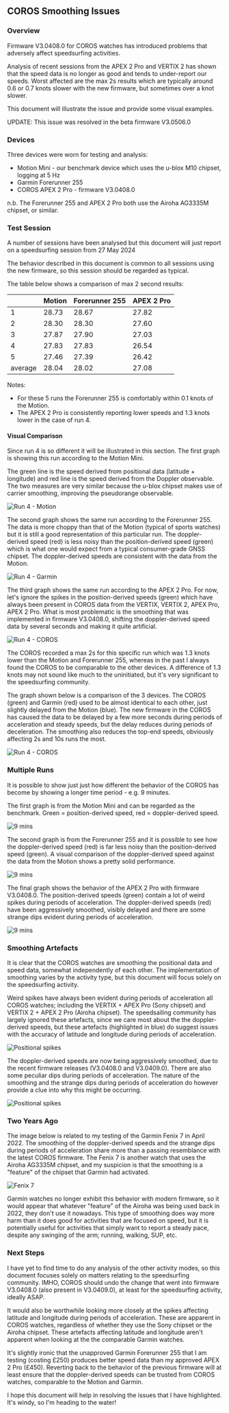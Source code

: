 ## COROS Smoothing Issues

### Overview

Firmware V3.0408.0 for COROS watches has introduced problems that adversely affect speedsurfing activities.

Analysis of recent sessions from the APEX 2 Pro and VERTIX 2 has shown that the speed data is no longer as good and tends to under-report our speeds. Worst affected are the max 2s results which are typically around 0.6 or 0.7 knots slower with the new firmware, but sometimes over a knot slower.

This document will illustrate the issue and provide some visual examples.

UPDATE: This issue was resolved in the beta firmware V3.0506.0



### Devices

Three devices were worn for testing and analysis:

- Motion Mini - our benchmark device which uses the u-blox M10 chipset, logging at 5 Hz
- Garmin Forerunner 255
- COROS APEX 2 Pro - firmware V3.0408.0

n.b. The Forerunner 255 and APEX 2 Pro both use the Airoha AG3335M chipset, or similar.



### Test Session

A number of sessions have been analysed but this document will just report on a speedsurfing session from 27 May 2024

The behavior described in this document is common to all sessions using the new firmware, so this session should be regarded as typical.

The table below shows a comparison of max 2 second results:

|      | Motion | Forerunner 255 | APEX 2 Pro |
| ---- | ------ | ------ | ----- |
| 1    | 28.73  | 28.67 | 27.82 |
| 2    | 28.30  | 28.30 | 27.60 |
| 3    | 27.87  | 27.90 | 27.03 |
| 4    | 27.83  | 27.83 | 26.54 |
| 5    | 27.46  | 27.39 | 26.42 |
| average   | 28.04  | 28.02 | 27.08 |

Notes:

- For these 5 runs the Forerunner 255 is comfortably within 0.1 knots of the Motion.
- The APEX 2 Pro is consistently reporting lower speeds and 1.3 knots lower in the case of run 4.



#### Visual Comparison

Since run 4 is so different it will be illustrated in this section. The first graph is showing this run according to the Motion Mini.

The green line is the speed derived from positional data (latitude + longitude) and red line is the speed derived from the Doppler observable. The two measures are very similar because the u-blox chipset makes use of carrier smoothing, improving the pseudorange observable.

![Run 4 - Motion](img/single-run-motion.png)

The second graph shows the same run according to the Forerunner 255. The data is more choppy than that of the Motion (typical of sports watches) but it is still a good representation of this particular run. The doppler-derived speed (red) is less noisy than the position-derived speed (green) which is what one would expect from a typical consumer-grade GNSS chipset. The doppler-derived speeds are consistent with the data from the Motion.

![Run 4 - Garmin](img/single-run-fr-255.png)

The third graph shows the same run according to the APEX 2 Pro. For now, let's ignore the spikes in the position-derived speeds (green) which have always been present in COROS data from the VERTIX, VERTIX 2, APEX Pro, APEX 2 Pro. What is most problematic is the smoothing that was implemented in firmware V3.0408.0, shifting the doppler-derived speed data by several seconds and making it quite artificial.

![Run 4 - COROS](img/single-run-apex2-pro.png)

The COROS recorded a max 2s for this specific run which was 1.3 knots lower than the Motion and Forerunner 255, whereas in the past I always found the COROS to be comparable to the other devices. A difference of 1.3 knots may not sound like much to the uninitiated, but it's very significant to the speedsurfing community.

The graph shown below is a comparison of the 3 devices. The COROS (green) and Garmin (red) used to be almost identical to each other, just slightly delayed from the Motion (blue). The new firmware in the COROS has caused the data to be delayed by a few more seconds during periods of acceleration and steady speeds, but the delay reduces during periods of deceleration. The smoothing also reduces the top-end speeds, obviously affecting 2s and 10s runs the most.

![Run 4 - COROS](img/single-run-comparison.png)



### Multiple Runs

It is possible to show just just how different the behavior of the COROS has become by showing a longer time period - e.g. 9 minutes.

The first graph is from the Motion Mini and can be regarded as the benchmark. Green = position-derived speed, red = doppler-derived speed.

![9 mins](img/9-mins-motion.png)

The second graph is from the Forerunner 255 and it is possible to see how the doppler-derived speed (red) is far less noisy than the position-derived speed (green). A visual comparison of the doppler-derived speed against the data from the Motion shows a pretty solid performance.

![9 mins](img/9-mins-fr-255.png)

The final graph shows the behavior of the APEX 2 Pro with firmware V3.0408.0. The position-derived speeds (green) contain a lot of weird spikes during periods of acceleration. The doppler-derived speeds (red) have been aggressively smoothed, visibly delayed and there are some strange dips evident during periods of acceleration.

![9 mins](img/9-mins-apex2-pro.png)



### Smoothing Artefacts

It is clear that the COROS watches are smoothing the positional data and speed data, somewhat independently of each other. The implementation of smoothing varies by the activity type, but this document will focus solely on the speedsurfing activity.

Weird spikes have always been evident during periods of acceleration all COROS watches; including the VERTIX + APEX Pro (Sony chipset) and VERTIX 2 + APEX 2 Pro (Airoha chipset). The speedsailing community has largely ignored these artefacts, since we care most about the the doppler-derived speeds, but these artefacts (highlighted in blue) do suggest issues with the accuracy of latitude and longitude during periods of acceleration.

![Positional spikes](img/apex2-pro-pos-spikes.png)

The doppler-derived speeds are now being aggressively smoothed, due to the recent firmware releases (V3.0408.0 and V3.0409.0). There are also some peculiar dips during periods of acceleration. The nature of the smoothing and the strange dips during periods of acceleration do however provide a clue into why this might be occurring.

![Positional spikes](img/apex2-pro-spd-dips.png)



### Two Years Ago

The image below is related to my testing of the Garmin Fenix 7 in April 2022. The smoothing of the doppler-derived speeds and the strange dips during periods of acceleration share more than a passing resemblance with the latest COROS firmware. The Fenix 7 is another watch that uses the Airoha AG3335M chipset, and my suspicion is that the smoothing is a "feature" of the chipset that Garmin had activated.

![Fenix 7](img/20-mins-fenix-7.png)

Garmin watches no longer exhibit this behavior with modern firmware, so it would appear that whatever "feature" of the Airoha was being used back in 2022, they don't use it nowadays. This type of smoothing does way more harm than it does good for activities that are focused on speed, but it is potentially useful for activities that simply want to report a steady pace, despite any swinging of the arm; running, walking, SUP, etc.



### Next Steps

I have yet to find time to do any analysis of the other activity modes, so this document focuses solely on matters relating to the speedsurfing community. IMHO, COROS should undo the change that went into firmware V3.0408.0 (also present in V3.0409.0), at least for the speedsurfing activity, ideally ASAP.

It would also be worthwhile looking more closely at the spikes affecting latitude and longitude during periods of acceleration. These are apparent in COROS watches, regardless of whether they use the Sony chipset or the Airoha chipset. These artefacts affecting latitude and longitude aren't apparent when looking at the the comparable Garmin watches.

It's slightly ironic that the unapproved Garmin Forerunner 255 that I am testing (costing £250) produces better speed data than my approved APEX 2 Pro (£450). Reverting back to the behavior of the previous firmware will at least ensure that the doppler-derived speeds can be trusted from COROS watches, comparable to the Motion and Garmin.

I hope this document will help in resolving the issues that I have highlighted. It's windy, so I'm heading to the water!
